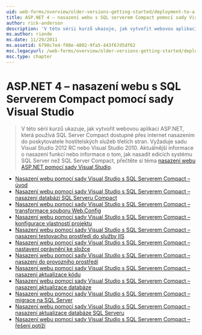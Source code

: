 ```yaml
---
uid: web-forms/overview/older-versions-getting-started/deployment-to-a-hosting-provider/index
title: ASP.NET 4 – nasazení webu s SQL serverem Compact pomocí sady Visual Studio | Dokumentace Microsoftu
author: rick-anderson
description: 'V této sérii kurzů ukazuje, jak vytvořit webovou aplikaci ASP.NET, která používá SQL Server Compact dostupné přes internet nasazením třetích stran h...'
ms.author: riande
ms.date: 11/29/2011
ms.assetid: 6798c7e4-f08e-4802-9fa5-443f67d5df62
msc.legacyurl: /web-forms/overview/older-versions-getting-started/deployment-to-a-hosting-provider
msc.type: chapter
---
```

<a name="aspnet-4---web-deployment-with-sql-server-compact-using-visual-studio"></a>ASP.NET 4 – nasazení webu s SQL Serverem Compact pomocí sady Visual Studio
====================
> V této sérii kurzů ukazuje, jak vytvořit webovou aplikaci ASP.NET, která používá SQL Server Compact dostupné přes internet nasazením do poskytovatele hostitelských služeb třetích stran. Vyžaduje sadu Visual Studio 2012 RC nebo Visual Studio 2010. Aktuálnější informace o nasazení funkcí nebo informace o tom, jak nasadit edicích systému SQL Server než SQL Server Compact, přečtěte si téma [nasazení webu ASP.NET pomocí sady Visual Studio](../../deployment/visual-studio-web-deployment/introduction.md).


- [Nasazení webu pomocí sady Visual Studio s SQL Serverem Compact – úvod](deployment-to-a-hosting-provider-introduction-1-of-12.md)
- [Nasazení webu pomocí sady Visual Studio s SQL Serverem Compact – nasazení databází SQL Serveru Compact](deployment-to-a-hosting-provider-deploying-sql-server-compact-databases-2-of-12.md)
- [Nasazení webu pomocí sady Visual Studio s SQL Serverem Compact – transformace souboru Web.Config](deployment-to-a-hosting-provider-web-config-file-transformations-3-of-12.md)
- [Nasazení webu pomocí sady Visual Studio s SQL Serverem Compact – konfigurace vlastností projektu](deployment-to-a-hosting-provider-configuring-project-properties-4-of-12.md)
- [Nasazení webu pomocí sady Visual Studio s SQL Serverem Compact – nasazení testovacího prostředí do služby IIS](deployment-to-a-hosting-provider-deploying-to-iis-as-a-test-environment-5-of-12.md)
- [Nasazení webu pomocí sady Visual Studio s SQL Serverem Compact – nastavení oprávnění ke složce](deployment-to-a-hosting-provider-setting-folder-permissions-6-of-12.md)
- [Nasazení webu pomocí sady Visual Studio s SQL Serverem Compact – nasazení do provozního prostředí](deployment-to-a-hosting-provider-deploying-to-the-production-environment-7-of-12.md)
- [Nasazení webu pomocí sady Visual Studio s SQL Serverem Compact – nasazení aktualizace kódu](deployment-to-a-hosting-provider-deploying-a-code-only-update-8-of-12.md)
- [Nasazení webu pomocí sady Visual Studio s SQL Serverem Compact – nasazení aktualizace databáze](deployment-to-a-hosting-provider-deploying-a-database-update-9-of-12.md)
- [Nasazení webu pomocí sady Visual Studio s SQL Serverem Compact – migrace na SQL Server](deployment-to-a-hosting-provider-migrating-to-sql-server-10-of-12.md)
- [Nasazení webu pomocí sady Visual Studio s SQL Serverem Compact – nasazení aktualizace databáze SQL Serveru](deployment-to-a-hosting-provider-deploying-a-sql-server-database-update-11-of-12.md)
- [Nasazení webu pomocí sady Visual Studio s SQL Serverem Compact – řešení potíží](deployment-to-a-hosting-provider-creating-and-installing-deployment-packages-12-of-12.md)
